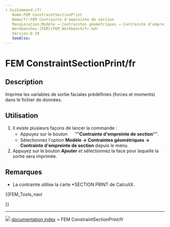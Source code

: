```yaml
---
- GuiCommand:/fr
   Name:FEM ConstraintSectionPrint
   Name/fr:FEM Contrainte d'empreinte de section
   MenuLocation:Modèle → Contraintes géométriques → Contrainte d'empreinte de section
   Workbenches:[FEM](FEM_Workbench/fr.md)
   Version:0.19
   SeeAlso:
---
```


# FEM ConstraintSectionPrint/fr

## Description

Imprime les variables de sortie faciales prédéfinies (forces et moments) dans le fichier de données.

## Utilisation

1.  Il existe plusieurs façons de lancer la commande :
    -   Appuyez sur le bouton **<img src="images/FEM_ConstraintSectionPrint.svg" width=16px> '''Contrainte d'empreinte de section'''**.
    -   Sélectionnez l\'option **Modèle → Contraintes géométriques → <img src="images/FEM_ConstraintSectionPrint.svg" width=16px> Contrainte d'empreinte de section** depuis le menu.
2.  Appuyez sur le bouton **Ajouter** et sélectionnez la face pour laquelle la sortie sera imprimée.

## Remarques

-   La contrainte utilise la carte \*SECTION PRINT de CalculiX.





{{FEM_Tools_navi

}}



---
![](images/Right_arrow.png) [documentation index](../README.md) > FEM ConstraintSectionPrint/fr

